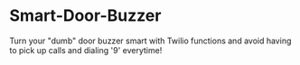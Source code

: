 # Smart-Door-Buzzer
Turn your "dumb" door buzzer smart with Twilio functions and avoid having to pick up calls and dialing '9' everytime!
